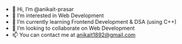 - 👋 Hi, I’m @anikait-prasar
- 👀 I’m interested in Web Development
- 🌱 I’m currently learning Frontend Development & DSA (using C++)
- 💞️ I’m looking to collaborate on Web Development
- 📫 You can contact me at anikait1892@gmail.com

<!---
anikait17a/anikait17a is a ✨ special ✨ repository because its `README.md` (this file) appears on your GitHub profile.
You can click the Preview link to take a look at your changes.
--->
